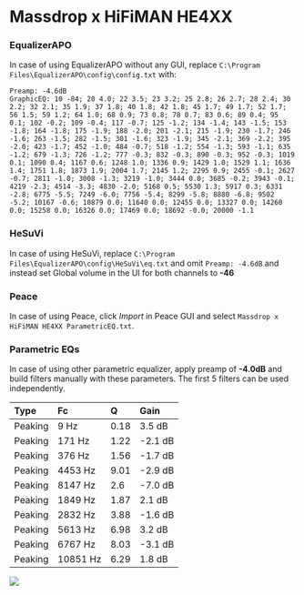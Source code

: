 # Massdrop x HiFiMAN HE4XX

### EqualizerAPO
In case of using EqualizerAPO without any GUI, replace `C:\Program Files\EqualizerAPO\config\config.txt`
with:
```
Preamp: -4.6dB
GraphicEQ: 10 -84; 20 4.0; 22 3.5; 23 3.2; 25 2.8; 26 2.7; 28 2.4; 30 2.2; 32 2.1; 35 1.9; 37 1.8; 40 1.8; 42 1.8; 45 1.7; 49 1.7; 52 1.7; 56 1.5; 59 1.2; 64 1.0; 68 0.9; 73 0.8; 78 0.7; 83 0.6; 89 0.4; 95 0.1; 102 -0.2; 109 -0.4; 117 -0.7; 125 -1.2; 134 -1.4; 143 -1.5; 153 -1.8; 164 -1.8; 175 -1.9; 188 -2.0; 201 -2.1; 215 -1.9; 230 -1.7; 246 -1.6; 263 -1.5; 282 -1.5; 301 -1.6; 323 -1.9; 345 -2.1; 369 -2.2; 395 -2.0; 423 -1.7; 452 -1.0; 484 -0.7; 518 -1.2; 554 -1.3; 593 -1.1; 635 -1.2; 679 -1.3; 726 -1.2; 777 -0.3; 832 -0.3; 890 -0.3; 952 -0.3; 1019 0.1; 1090 0.4; 1167 0.6; 1248 1.0; 1336 0.9; 1429 1.0; 1529 1.1; 1636 1.4; 1751 1.8; 1873 1.9; 2004 1.7; 2145 1.2; 2295 0.9; 2455 -0.1; 2627 -0.7; 2811 -1.0; 3008 -1.3; 3219 -1.0; 3444 0.0; 3685 -0.2; 3943 -0.1; 4219 -2.3; 4514 -3.3; 4830 -2.0; 5168 0.5; 5530 1.3; 5917 0.3; 6331 -2.8; 6775 -5.5; 7249 -6.0; 7756 -5.4; 8299 -5.8; 8880 -6.8; 9502 -5.2; 10167 -0.6; 10879 0.0; 11640 0.0; 12455 0.0; 13327 0.0; 14260 0.0; 15258 0.0; 16326 0.0; 17469 0.0; 18692 -0.0; 20000 -1.1
```

### HeSuVi
In case of using HeSuVi, replace `C:\Program Files\EqualizerAPO\config\HeSuVi\eq.txt` and omit `Preamp:
-4.6dB` and instead set Global volume in the UI for both channels to **-46**

### Peace
In case of using Peace, click *Import* in Peace GUI and select `Massdrop x HiFiMAN HE4XX ParametricEQ.txt`.

### Parametric EQs
In case of using other parametric equalizer, apply preamp of **-4.0dB** and build filters manually with
these parameters. The first 5 filters can be used independently.

| Type    | Fc       |    Q | Gain    |
|:--------|:---------|:-----|:--------|
| Peaking | 9 Hz     | 0.18 | 3.5 dB  |
| Peaking | 171 Hz   | 1.22 | -2.1 dB |
| Peaking | 376 Hz   | 1.56 | -1.7 dB |
| Peaking | 4453 Hz  | 9.01 | -2.9 dB |
| Peaking | 8147 Hz  | 2.6  | -7.0 dB |
| Peaking | 1849 Hz  | 1.87 | 2.1 dB  |
| Peaking | 2832 Hz  | 3.88 | -1.6 dB |
| Peaking | 5613 Hz  | 6.98 | 3.2 dB  |
| Peaking | 6767 Hz  | 8.03 | -3.1 dB |
| Peaking | 10851 Hz | 6.29 | 1.8 dB  |

![](https://raw.githubusercontent.com/jaakkopasanen/AutoEq/master/results/innerfidelity/sbaf-serious/Massdrop%20x%20HiFiMAN%20HE4XX/Massdrop%20x%20HiFiMAN%20HE4XX.png)